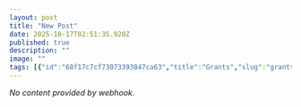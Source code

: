 ```yaml
---
layout: post
title: "New Post"
date: 2025-10-17T02:51:35.920Z
published: true
description: ""
image: ""
tags: [{"id":"68f17c7cf73073393847ca63","title":"Grants","slug":"grants"},{"id":"68f17c7cf73073393847ca64","title":"Public Safety","slug":"public-safety"},{"id":"68f17c7cf73073393847ca65","title":"Software","slug":"software"}]
---
```


*No content provided by webhook.*